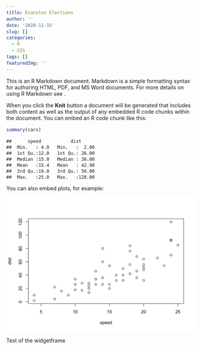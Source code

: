```yaml
---
title: Evanston Elections
author: ''
date: '2020-11-15'
slug: []
categories:
  - R
  - GIS
tags: []
featuredImg: ''
---
```


This is an R Markdown document. Markdown is a simple formatting syntax for authoring HTML, PDF, and MS Word documents. For more details on using R Markdown see .

When you click the **Knit** button a document will be generated that includes both content as well as the output of any embedded R code chunks within the document. You can embed an R code chunk like this:


```r
summary(cars)
```

```
##      speed           dist       
##  Min.   : 4.0   Min.   :  2.00  
##  1st Qu.:12.0   1st Qu.: 26.00  
##  Median :15.0   Median : 36.00  
##  Mean   :15.4   Mean   : 42.98  
##  3rd Qu.:19.0   3rd Qu.: 56.00  
##  Max.   :25.0   Max.   :120.00
```

You can also embed plots, for example:

<img src="index_files/figure-html/unnamed-chunk-2-1.png" width="672" />

Test of the widgetframe



